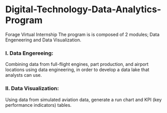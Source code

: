# Digital-Technology-Data-Analytics-Program
Forage Virtual Internship
The program is is composed of 2 modules; Data Engeneering and Data Visualization. 
### I. Data Engereeing: 
Combining data from full-flight engines, part production, and airport locations using data engineering, in order to develop a data lake that analysts can use.

### II. Data Visualization: 
Using data from simulated aviation data, generate a run chart and KPI (key performance indicators) tables. 
